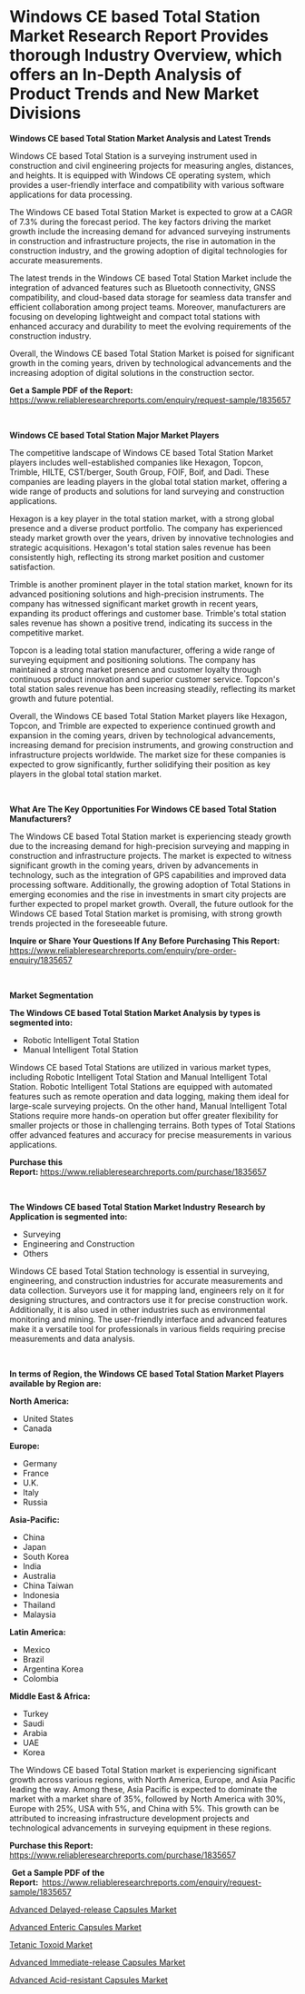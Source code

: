 <p><h1>Windows CE based Total Station Market Research Report Provides thorough Industry Overview, which offers an In-Depth Analysis of Product Trends and New Market Divisions</h1></p><p><strong>Windows CE based Total Station Market Analysis and Latest Trends</strong></p>
<p><p>Windows CE based Total Station is a surveying instrument used in construction and civil engineering projects for measuring angles, distances, and heights. It is equipped with Windows CE operating system, which provides a user-friendly interface and compatibility with various software applications for data processing.</p><p>The Windows CE based Total Station Market is expected to grow at a CAGR of 7.3% during the forecast period. The key factors driving the market growth include the increasing demand for advanced surveying instruments in construction and infrastructure projects, the rise in automation in the construction industry, and the growing adoption of digital technologies for accurate measurements.</p><p>The latest trends in the Windows CE based Total Station Market include the integration of advanced features such as Bluetooth connectivity, GNSS compatibility, and cloud-based data storage for seamless data transfer and efficient collaboration among project teams. Moreover, manufacturers are focusing on developing lightweight and compact total stations with enhanced accuracy and durability to meet the evolving requirements of the construction industry.</p><p>Overall, the Windows CE based Total Station Market is poised for significant growth in the coming years, driven by technological advancements and the increasing adoption of digital solutions in the construction sector.</p></p>
<p><strong>Get a Sample PDF of the Report:&nbsp;</strong> <a href="https://www.reliableresearchreports.com/enquiry/request-sample/1835657">https://www.reliableresearchreports.com/enquiry/request-sample/1835657</a></p>
<p>&nbsp;</p>
<p><strong>Windows CE based Total Station Major Market Players</strong></p>
<p><p>The competitive landscape of Windows CE based Total Station Market players includes well-established companies like Hexagon, Topcon, Trimble, HILTE, CST/berger, South Group, FOIF, Boif, and Dadi. These companies are leading players in the global total station market, offering a wide range of products and solutions for land surveying and construction applications.</p><p>Hexagon is a key player in the total station market, with a strong global presence and a diverse product portfolio. The company has experienced steady market growth over the years, driven by innovative technologies and strategic acquisitions. Hexagon's total station sales revenue has been consistently high, reflecting its strong market position and customer satisfaction.</p><p>Trimble is another prominent player in the total station market, known for its advanced positioning solutions and high-precision instruments. The company has witnessed significant market growth in recent years, expanding its product offerings and customer base. Trimble's total station sales revenue has shown a positive trend, indicating its success in the competitive market.</p><p>Topcon is a leading total station manufacturer, offering a wide range of surveying equipment and positioning solutions. The company has maintained a strong market presence and customer loyalty through continuous product innovation and superior customer service. Topcon's total station sales revenue has been increasing steadily, reflecting its market growth and future potential.</p><p>Overall, the Windows CE based Total Station Market players like Hexagon, Topcon, and Trimble are expected to experience continued growth and expansion in the coming years, driven by technological advancements, increasing demand for precision instruments, and growing construction and infrastructure projects worldwide. The market size for these companies is expected to grow significantly, further solidifying their position as key players in the global total station market.</p></p>
<p>&nbsp;</p>
<p><strong>What Are The Key Opportunities For Windows CE based Total Station Manufacturers?</strong></p>
<p><p>The Windows CE based Total Station market is experiencing steady growth due to the increasing demand for high-precision surveying and mapping in construction and infrastructure projects. The market is expected to witness significant growth in the coming years, driven by advancements in technology, such as the integration of GPS capabilities and improved data processing software. Additionally, the growing adoption of Total Stations in emerging economies and the rise in investments in smart city projects are further expected to propel market growth. Overall, the future outlook for the Windows CE based Total Station market is promising, with strong growth trends projected in the foreseeable future.</p></p>
<p><strong>Inquire or Share Your Questions If Any Before Purchasing This Report:</strong> <a href="https://www.reliableresearchreports.com/enquiry/pre-order-enquiry/1835657">https://www.reliableresearchreports.com/enquiry/pre-order-enquiry/1835657</a></p>
<p>&nbsp;</p>
<p><strong>Market Segmentation</strong></p>
<p><strong>The Windows CE based Total Station Market Analysis by types is segmented into:</strong></p>
<p><ul><li>Robotic Intelligent Total Station</li><li>Manual Intelligent Total Station</li></ul></p>
<p><p>Windows CE based Total Stations are utilized in various market types, including Robotic Intelligent Total Station and Manual Intelligent Total Station. Robotic Intelligent Total Stations are equipped with automated features such as remote operation and data logging, making them ideal for large-scale surveying projects. On the other hand, Manual Intelligent Total Stations require more hands-on operation but offer greater flexibility for smaller projects or those in challenging terrains. Both types of Total Stations offer advanced features and accuracy for precise measurements in various applications.</p></p>
<p><strong>Purchase this Report:&nbsp;</strong><a href="https://www.reliableresearchreports.com/purchase/1835657">https://www.reliableresearchreports.com/purchase/1835657</a></p>
<p>&nbsp;</p>
<p><strong>The Windows CE based Total Station Market Industry Research by Application is segmented into:</strong></p>
<p><ul><li>Surveying</li><li>Engineering and Construction</li><li>Others</li></ul></p>
<p><p>Windows CE based Total Station technology is essential in surveying, engineering, and construction industries for accurate measurements and data collection. Surveyors use it for mapping land, engineers rely on it for designing structures, and contractors use it for precise construction work. Additionally, it is also used in other industries such as environmental monitoring and mining. The user-friendly interface and advanced features make it a versatile tool for professionals in various fields requiring precise measurements and data analysis.</p></p>
<p>&nbsp;</p>
<p><strong>In terms of Region, the Windows CE based Total Station Market Players available by Region are:</strong></p>
<p>
    <p> <strong> North America: </strong>
        <ul>
            <li>United States</li>
            <li>Canada</li>
        </ul>
        </p> 
    <p> <strong> Europe: </strong>
        <ul>
            <li>Germany</li>
            <li>France</li>
            <li>U.K.</li>
            <li>Italy</li>
            <li>Russia</li>
        </ul>
        </p> 
    <p> <strong> Asia-Pacific: </strong>
        <ul>
            <li>China</li>
            <li>Japan</li>
            <li>South Korea</li>
            <li>India</li>
            <li>Australia</li>
            <li>China Taiwan</li>
            <li>Indonesia</li>
            <li>Thailand</li>
            <li>Malaysia</li>
        </ul>
        </p> 
    <p> <strong> Latin America: </strong>
        <ul>
            <li>Mexico</li>
            <li>Brazil</li>
            <li>Argentina Korea</li>
            <li>Colombia</li>
        </ul>
        </p> 
    <p> <strong> Middle East & Africa: </strong>
        <ul>
            <li>Turkey</li>
            <li>Saudi</li>
            <li>Arabia</li>
            <li>UAE</li>
            <li>Korea</li>
        </ul>
    </p>
    </p>
<p><p>The Windows CE based Total Station market is experiencing significant growth across various regions, with North America, Europe, and Asia Pacific leading the way. Among these, Asia Pacific is expected to dominate the market with a market share of 35%, followed by North America with 30%, Europe with 25%, USA with 5%, and China with 5%. This growth can be attributed to increasing infrastructure development projects and technological advancements in surveying equipment in these regions.</p></p>
<p><strong>Purchase this Report: </strong><a href="https://www.reliableresearchreports.com/purchase/1835657">https://www.reliableresearchreports.com/purchase/1835657</a></p>
<p>&nbsp;<strong>Get a Sample PDF of the Report:&nbsp;&nbsp;</strong><a href="https://www.reliableresearchreports.com/enquiry/request-sample/1835657">https://www.reliableresearchreports.com/enquiry/request-sample/1835657</a></p>
<p><strong></strong></p>
<p><p><a href="https://medium.com/@rossiepagac2023/advanced-delayed-release-capsules-market-size-cagr-trends-2024-2030-368c48bd738c">Advanced Delayed-release Capsules Market</a></p><p><a href="https://medium.com/@rossiepagac2023/advanced-enteric-capsules-market-size-market-outlook-and-market-forecast-2024-to-2031-fe496016821f">Advanced Enteric Capsules Market</a></p><p><a href="https://medium.com/@rossiepagac2023/tetanic-toxoid-market-the-key-to-successful-business-strategy-forecast-till-2031-e9029112a45a">Tetanic Toxoid Market</a></p><p><a href="https://medium.com/@rossiepagac2023/advanced-immediate-release-capsules-nbsp-market-focuses-on-market-share-size-and-projected-6f0069f89ffa">Advanced Immediate-release Capsules Market</a></p><p><a href="https://medium.com/@rossiepagac2023/analyzing-advanced-acid-resistant-capsules-market-global-industry-perspective-and-forecast-2024-c1c4646c8e04">Advanced Acid-resistant Capsules Market</a></p></p>